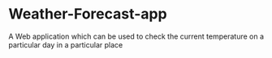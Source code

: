 # Weather-Forecast-app
A Web application which can be used to check the current temperature on a particular day in a particular place
